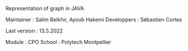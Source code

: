 Representation of graph in JAVA

Maintainer : Salim Belkhir, Ayoub Hakemi
Developpers : Sébastien Cortes

Last version : 13.5.2022

Module : CPO
School : Polytech Montpellier